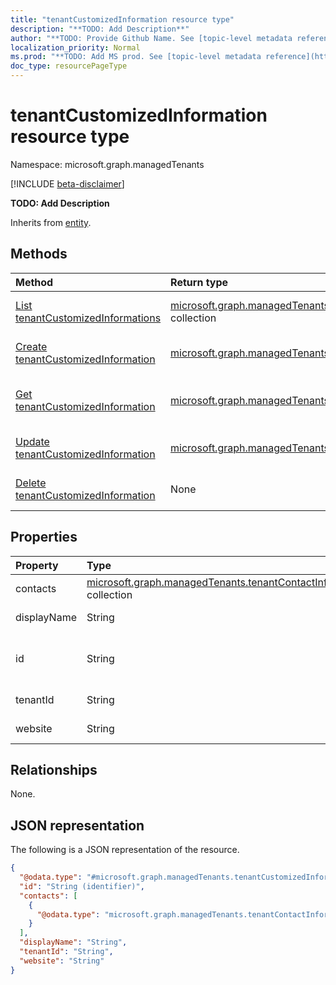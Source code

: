 ```yaml
---
title: "tenantCustomizedInformation resource type"
description: "**TODO: Add Description**"
author: "**TODO: Provide Github Name. See [topic-level metadata reference](https://msgo.azurewebsites.net/add/document/guidelines/metadata.html#topic-level-metadata)**"
localization_priority: Normal
ms.prod: "**TODO: Add MS prod. See [topic-level metadata reference](https://msgo.azurewebsites.net/add/document/guidelines/metadata.html#topic-level-metadata)**"
doc_type: resourcePageType
---
```


# tenantCustomizedInformation resource type

Namespace: microsoft.graph.managedTenants

[!INCLUDE [beta-disclaimer](../../includes/beta-disclaimer.md)]

**TODO: Add Description**


Inherits from [entity](../resources/managedtenants-entity.md).

## Methods
|Method|Return type|Description|
|:---|:---|:---|
|[List tenantCustomizedInformations](../api/managedtenants-tenantcustomizedinformation-list.md)|[microsoft.graph.managedTenants.tenantCustomizedInformation](../resources/managedtenants-tenantcustomizedinformation.md) collection|Get a list of the [tenantCustomizedInformation](../resources/managedtenants-tenantcustomizedinformation.md) objects and their properties.|
|[Create tenantCustomizedInformation](../api/managedtenants-tenantcustomizedinformation-create.md)|[microsoft.graph.managedTenants.tenantCustomizedInformation](../resources/managedtenants-tenantcustomizedinformation.md)|Create a new [tenantCustomizedInformation](../resources/managedtenants-tenantcustomizedinformation.md) object.|
|[Get tenantCustomizedInformation](../api/managedtenants-tenantcustomizedinformation-get.md)|[microsoft.graph.managedTenants.tenantCustomizedInformation](../resources/managedtenants-tenantcustomizedinformation.md)|Read the properties and relationships of a [tenantCustomizedInformation](../resources/managedtenants-tenantcustomizedinformation.md) object.|
|[Update tenantCustomizedInformation](../api/managedtenants-tenantcustomizedinformation-update.md)|[microsoft.graph.managedTenants.tenantCustomizedInformation](../resources/managedtenants-tenantcustomizedinformation.md)|Update the properties of a [tenantCustomizedInformation](../resources/managedtenants-tenantcustomizedinformation.md) object.|
|[Delete tenantCustomizedInformation](../api/managedtenants-tenantcustomizedinformation-delete.md)|None|Deletes a [tenantCustomizedInformation](../resources/managedtenants-tenantcustomizedinformation.md) object.|

## Properties
|Property|Type|Description|
|:---|:---|:---|
|contacts|[microsoft.graph.managedTenants.tenantContactInformation](../resources/managedtenants-tenantcontactinformation.md) collection|**TODO: Add Description**|
|displayName|String|**TODO: Add Description**|
|id|String|**TODO: Add Description** Inherited from [entity](../resources/managedtenants-entity.md).|
|tenantId|String|**TODO: Add Description**|
|website|String|**TODO: Add Description**|

## Relationships
None.

## JSON representation
The following is a JSON representation of the resource.
<!-- {
  "blockType": "resource",
  "keyProperty": "id",
  "@odata.type": "microsoft.graph.managedTenants.tenantCustomizedInformation",
  "baseType": "microsoft.graph.entity",
  "openType": false
}
-->
``` json
{
  "@odata.type": "#microsoft.graph.managedTenants.tenantCustomizedInformation",
  "id": "String (identifier)",
  "contacts": [
    {
      "@odata.type": "microsoft.graph.managedTenants.tenantContactInformation"
    }
  ],
  "displayName": "String",
  "tenantId": "String",
  "website": "String"
}
```

